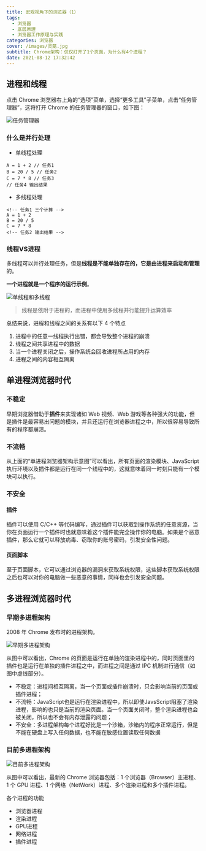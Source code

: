 ```yaml
---
title: 宏观视角下的浏览器（1）
tags:
  - 浏览器
  - 底层原理
  - 浏览器工作原理与实践
categories: 浏览器
cover: /images/灵笼.jpg
subtitle: Chrome架构：仅仅打开了1个页面，为什么有4个进程？
date: 2021-08-12 17:32:42
---
```


## 进程和线程
点击 Chrome 浏览器右上角的“选项”菜单，选择“更多工具”子菜单，点击“任务管理器”，这将打开 Chrome 的任务管理器的窗口，如下图：


![任务管理器](/images/fc525b7299677a9bdf98d5dacd52727d_ce7f8cfe212bec0f53360422e3b03a9e.png)

### 什么是并行处理
- 单线程处理
```
A = 1 + 2 // 任务1
B = 20 / 5 // 任务2
C = 7 * 8 // 任务3
// 任务4 输出结果
```

- 多线程处理
```
<!-- 任务1 三个计算 -->
A = 1 + 2
B = 20 / 5
C = 7 * 8
<!-- 任务2 输出结果 -->
```

### 线程VS进程
多线程可以并行处理任务，但是**线程是不能单独存在的，它是由进程来启动和管理**的。

**一个进程就是一个程序的运行示例**。

![单线程和多线程](/images/664d334e87cfc89520df8a928e38ea5b_3380f0a16c323deda5d3a300804b95da.png)

> 线程是依附于进程的，而进程中使用多线程并行能提升运算效率

总结来说，进程和线程之间的关系有以下 4 个特点
1. 进程中的任意一线程执行出错，都会导致整个进程的崩溃
2. 线程之间共享进程中的数据
3. 当一个进程关闭之后，操作系统会回收进程所占用的内存
4. 进程之间的内容相互隔离

## 单进程浏览器时代
### 不稳定
早期浏览器借助于**插件**来实现诸如 Web 视频、Web 游戏等各种强大的功能，但是插件是最容易出问题的模块，并且还运行在浏览器进程之中，所以很容易导致所有的程序都崩溃。

### 不流畅
从上面的“单进程浏览器架构示意图”可以看出，所有页面的渲染模块、JavaScript 执行环境以及插件都是运行在同一个线程中的，这就意味着同一时刻只能有一个模块可以执行。

### 不安全
#### 插件
插件可以使用 C/C++ 等代码编写，通过插件可以获取到操作系统的任意资源，当你在页面运行一个插件时也就意味着这个插件能完全操作你的电脑。如果是个恶意插件，那么它就可以释放病毒、窃取你的账号密码，引发安全性问题。
#### 页面脚本
至于页面脚本，它可以通过浏览器的漏洞来获取系统权限，这些脚本获取系统权限之后也可以对你的电脑做一些恶意的事情，同样也会引发安全问题。

## 多进程浏览器时代

### 早期多进程架构
2008 年 Chrome 发布时的进程架构。

![早期多进程架构](/images/a97ea3bde841ff3311f1fa4d64541580_cdc9215e6c6377fc965b7fac8c3ec960.png)

从图中可以看出，Chrome 的页面是运行在单独的渲染进程中的，同时页面里的插件也是运行在单独的插件进程之中，而进程之间是通过 IPC 机制进行通信（如图中虚线部分）。
  
- 不稳定：进程间相互隔离，当一个页面或插件崩溃时，只会影响当前的页面或插件进程；
- 不流畅：JavaScript也是运行在渲染进程中，所以即使JavsScript阻塞了渲染进程，影响的也只是当前的渲染页面。当一个页面关闭时，整个渲染进程也会被关闭，所以也不会有内存泄露的问题；
- 不安全：多进程架构每个进程好比是一个沙箱，沙箱内的程序正常运行，但是不能在硬盘上写入任何数据，也不能在敏感位置读取任何数据

### 目前多进程架构

![目前多进程架构](/images/d3a11bc6502b9308cac76aabe44e3ab3_b61cab529fa31301bde290813b4587fc.png)

从图中可以看出，最新的 Chrome 浏览器包括：1 个浏览器（Browser）主进程、1 个 GPU 进程、1 个网络（NetWork）进程、多个渲染进程和多个插件进程。

各个进程的功能
- 浏览器进程
- 渲染进程
- GPU进程
- 网络进程
- 插件进程
